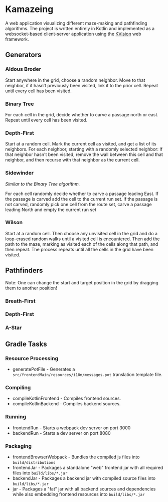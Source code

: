 # Kamazeing

A web application visualizing different maze-making and pathfinding algorithms. The project is written entirely in
Kotlin and implemented as a websocket-based client-server application using
the [KVision](https://github.com/rjaros/kvision) web framework.

## Generators

### Aldous Broder

Start anywhere in the grid, choose a random neighbor. Move to that neighbor, if it hasn’t previously been visited, link
it to the prior cell. Repeat until every cell has been visited.

### Binary Tree

For each cell in the grid, decide whether to carve a passage north or east.
Repeat until every cell has been visited.

### Depth-First

Start at a random cell. Mark the current cell as visited, and get a list of its neighbors. For each neighbor, starting
with a randomly selected neighbor: If that neighbor hasn't been visited, remove the wall between this cell and that
neighbor, and then recurse with that neighbor as the current cell.

### Sidewinder

_Similar to the Binary Tree algorithm._

For each cell randomly decide whether to carve a passage leading East.
If the passage is carved add the cell to the current run set.
If the passage is not carved, randomly pick one cell from the route set, carve a passage leading North and empty the current run set

### Wilson

Start at a random cell.
Then choose any unvisited cell in the grid and do a loop-erased random walks until a visited cell is encountered.
Then add the path to the maze, marking as visited each of the cells along that path, and then repeat.
The process repeats until all the cells in the grid have been visited.

## Pathfinders

Note: One can change the start and target position in the grid by dragging them to another position!

### Breath-First

### Depth-First

### A-Star

## Gradle Tasks

### Resource Processing

* generatePotFile - Generates a `src/frontendMain/resources/i18n/messages.pot` translation template file.

### Compiling

* compileKotlinFrontend - Compiles frontend sources.
* compileKotlinBackend - Compiles backend sources.

### Running

* frontendRun - Starts a webpack dev server on port 3000
* backendRun - Starts a dev server on port 8080

### Packaging

* frontendBrowserWebpack - Bundles the compiled js files into `build/distributions`
* frontendJar - Packages a standalone "web" frontend jar with all required files into `build/libs/*.jar`
* backendJar - Packages a backend jar with compiled source files into `build/libs/*.jar`
* jar - Packages a "fat" jar with all backend sources and dependencies while also embedding frontend resources
  into `build/libs/*.jar`
